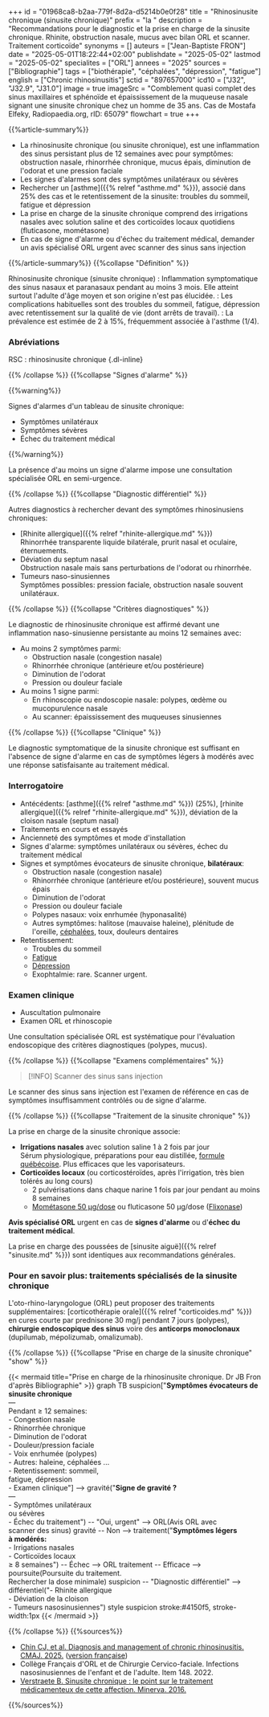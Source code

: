 +++
id = "01968ca8-b2aa-779f-8d2a-d5214b0e0f28"
title = "Rhinosinusite chronique (sinusite chronique)"
prefix = "la "
description = "Recommandations pour le diagnostic et la prise en charge de la sinusite chronique. Rhinite, obstruction nasale, mucus avec bilan ORL et scanner. Traitement corticoïde"
synonyms = []
auteurs = ["Jean-Baptiste FRON"]
date = "2025-05-01T18:22:44+02:00"
publishdate = "2025-05-02"
lastmod = "2025-05-02"
specialites = ["ORL"]
annees = "2025"
sources = ["Bibliographie"]
tags = ["biothérapie", "céphalées", "dépression", "fatigue"]
english = ["Chronic rhinosinusitis"]
sctid = "897657000"
icd10 = ["J32", "J32.9", "J31.0"]
image = true
imageSrc = "Comblement quasi complet des sinus maxillaires et sphénoïde et épaississement de la muqueuse nasale signant une sinusite chronique chez un homme de 35 ans. Cas de Mostafa Elfeky, Radiopaedia.org, rID: 65079"
flowchart = true
+++

{{%article-summary%}}

- La rhinosinusite chronique (ou sinusite chronique), est une inflammation des sinus persistant plus de 12 semaines avec pour symptômes: obstruction nasale, rhinorrhée chronique, mucus épais, diminution de l'odorat et une pression faciale
- Les signes d'alarmes sont des symptômes unilatéraux ou sévères
- Rechercher un [asthme]({{% relref "asthme.md" %}}), associé dans 25% des cas et le retentissement de la sinusite: troubles du sommeil, fatigue et dépression
- La prise en charge de la sinusite chronique comprend des irrigations nasales avec solution saline et des corticoïdes locaux quotidiens (fluticasone, mométasone)
- En cas de signe d'alarme ou d'échec du traitement médical, demander un avis spécialisé ORL urgent avec scanner des sinus sans injection

{{%/article-summary%}}
{{%collapse "Définition" %}}

Rhinosinusite chronique (sinusite chronique)
: Inflammation symptomatique des sinus nasaux et paranasaux pendant au moins 3 mois. Elle atteint surtout l'adulte d'âge moyen et son origine n'est pas élucidée.
: Les complications habituelles sont des troubles du sommeil, fatigue, dépression avec retentissement sur la qualité de vie (dont arrêts de travail).
: La prévalence est estimée de 2 à 15%, fréquemment associée à l'asthme (1/4).

### Abréviations

RSC
: rhinosinusite chronique
{.dl-inline}

{{% /collapse %}}
{{%collapse "Signes d'alarme" %}}

{{%warning%}}

Signes d'alarmes d'un tableau de sinusite chronique:

- Symptômes unilatéraux
- Symptômes sévères
- Échec du traitement médical

{{%/warning%}}

La présence d'au moins un signe d'alarme impose une consultation spécialisée ORL en semi-urgence.

{{% /collapse %}}
{{%collapse "Diagnostic différentiel" %}}

Autres diagnostics à rechercher devant des symptômes rhinosinusiens chroniques:

- [Rhinite allergique]({{% relref "rhinite-allergique.md" %}})  
  Rhinorrhée transparente liquide bilatérale, prurit nasal et oculaire, éternuements.
- Déviation du septum nasal  
  Obstruction nasale mais sans perturbations de l'odorat ou rhinorrhée.
- Tumeurs naso-sinusiennes  
  Symptômes possibles: pression faciale, obstruction nasale souvent unilatéraux.

{{% /collapse %}}
{{%collapse "Critères diagnostiques" %}}

Le diagnostic de rhinosinusite chronique est affirmé devant une inflammation naso-sinusienne persistante au moins 12 semaines avec:

- Au moins 2 symptômes parmi:
  - Obstruction nasale (congestion nasale)
  - Rhinorrhée chronique (antérieure et/ou postérieure)
  - Diminution de l'odorat
  - Pression ou douleur faciale
- Au moins 1 signe parmi:
  - En rhinoscopie ou endoscopie nasale: polypes, œdème ou mucopurulence nasale
  - Au scanner: épaississement des muqueuses sinusiennes

{{% /collapse %}}
{{%collapse "Clinique" %}}

Le diagnostic symptomatique de la sinusite chronique est suffisant en l'absence de signe d'alarme en cas de symptômes légers à modérés avec une réponse satisfaisante au traitement médical.

### Interrogatoire

- Antécédents: [asthme]({{% relref "asthme.md" %}}) (25%), [rhinite allergique]({{% relref "rhinite-allergique.md" %}}), déviation de la cloison nasale (septum nasal)
- Traitements en cours et essayés
- Ancienneté des symptômes et mode d'installation
- Signes d'alarme: symptômes unilatéraux ou sévères, échec du traitement médical
- Signes et symptômes évocateurs de sinusite chronique, **bilatéraux**:
  - Obstruction nasale (congestion nasale)
  - Rhinorrhée chronique (antérieure et/ou postérieure), souvent mucus épais
  - Diminution de l'odorat
  - Pression ou douleur faciale
  - Polypes nasaux: voix enrhumée (hyponasalité)
  - Autres symptômes: halitose (mauvaise haleine), plénitude de l'oreille, [céphalées](/tags/cephalees/), toux, douleurs dentaires
- Retentissement:
  - Troubles du sommeil
  - [Fatigue](/tags/fatigue/)
  - [Dépression](/tags/depression/)
  - Exophtalmie: rare. Scanner urgent.

### Examen clinique

- Auscultation pulmonaire
- Examen ORL et rhinoscopie

Une consultation spécialisée ORL est systématique pour l'évaluation endoscopique des critères diagnostiques (polypes, mucus).

{{% /collapse %}}
{{%collapse "Examens complémentaires" %}}

> [!INFO]
> Scanner des sinus sans injection

Le scanner des sinus sans injection est l'examen de référence en cas de symptômes insuffisamment contrôlés ou de signe d'alarme.

{{% /collapse %}}
{{%collapse "Traitement de la sinusite chronique" %}}

La prise en charge de la sinusite chronique associe:

- **Irrigations nasales** avec solution saline 1 à 2 fois par jour  
  Sérum physiologique, préparations pour eau distillée, [formule québécoise](https://www.inspq.qc.ca/mieux-vivre/sante/bebe-en-sante/hygiene-nasale). Plus efficaces que les vaporisateurs.
- **Corticoïdes locaux** (ou corticostéroïdes, après l'irrigation, très bien tolérés au long cours)
  - 2 pulvérisations dans chaque narine 1 fois par jour pendant au moins 8 semaines
  - [Mométasone 50 µg/dose](https://bdpm.ansm.sante.fr/medicament/67751851/extrait#tab-rcp) ou fluticasone 50 µg/dose ([Flixonase](https://bdpm.ansm.sante.fr/medicament/61748649/extrait#tab-rcp))

**Avis spécialisé ORL** urgent en cas de **signes d'alarme** ou d'**échec du traitement médical**.

La prise en charge des poussées de [sinusite aiguë]({{% relref "sinusite.md" %}}) sont identiques aux recommandations générales.

### Pour en savoir plus: traitements spécialisés de la sinusite chronique

L'oto-rhino-laryngologue (ORL) peut proposer des traitements supplémentaires: [corticothérapie orale]({{% relref "corticoides.md" %}}) en cures courte par prednisone 30 mg/j pendant 7 jours (polypes), **chirurgie endoscopique des sinus** voire des **anticorps monoclonaux** (dupilumab, mépolizumab, omalizumab).

{{% /collapse %}}
{{%collapse "Prise en charge de la sinusite chronique" "show" %}}

{{< mermaid title="Prise en charge de la rhinosinusite chronique. Dr JB Fron d'après Bibliographie" >}}
graph TB
  suspicion["<b>Symptômes évocateurs de<br>sinusite chronique</b><br>—<br>Pendant ≥ 12 semaines:<br>- Congestion nasale<br>- Rhinorrhée chronique<br>- Diminution de l'odorat<br>- Douleur/pression faciale<br>- Voix enrhumée (polypes)<br>- Autres: haleine, céphalées ...<br>- Retentissement: sommeil,<br>fatigue, dépression<br>- Examen clinique"] --> gravité("<b>Signe de gravité ?</b><br>—<br>- Symptômes unilatéraux<br>ou sévères<br>- Échec du traitement") -- "Oui, urgent" --> ORL(Avis ORL avec<br>scanner des sinus)
    gravité -- Non --> traitement("<b>Symptômes légers<br>à modérés:</b><br>- Irrigations nasales<br>- Corticoïdes locaux<br>≥ 8 semaines") -- Échec --> ORL
      traitement -- Efficace --> poursuite(Poursuite du traitement.<br>Rechercher la dose minimale)
    suspicion -- "Diagnostic différentiel" --> différentiel("- Rhinite allergique<br>- Déviation de la cloison<br>- Tumeurs nasosinusiennes")
  style suspicion stroke:#4150f5, stroke-width:1px
{{< /mermaid >}}

{{% /collapse %}}
{{%sources%}}

- [Chin CJ, et al. Diagnosis and management of chronic rhinosinusitis. CMAJ. 2025.](https://pmc.ncbi.nlm.nih.gov/articles/PMC11835454/) ([version française](https://pmc.ncbi.nlm.nih.gov/articles/PMC12017815/))
- Collège Français d'ORL et de Chirurgie Cervico-faciale. Infections nasosinusiennes de l'enfant et de l'adulte. Item 148. 2022.
- [Verstraete B. Sinusite chronique : le point sur le traitement médicamenteux de cette affection. Minerva. 2016.](https://minerva-ebp.be/FR/Analysis/471)

{{%/sources%}}
